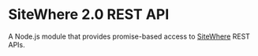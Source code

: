# SiteWhere 2.0 REST API
A Node.js module that provides promise-based access to [SiteWhere](https://www.sitewhere.com/) REST APIs.
